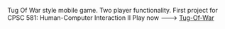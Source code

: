 Tug Of War style mobile game. Two player functionality. First project for CPSC 581: Human-Computer Interaction II 
Play now ---> [Tug-Of-War](https://fysalbeau.github.io/TugOfWar/ "Tug Of War")
